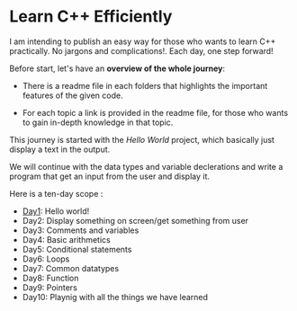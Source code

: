 # Learn C++ Efficiently
I am intending to publish an easy way for those who wants to learn C++ practically. No jargons and complications!. Each day, one step forward!


Before start, let's have an **overview of the whole journey**:


* There is a readme file in each folders that highlights the important features of the given code.


* For each topic a link is provided in the readme file, for those who wants to gain in-depth knowledge in that topic.


This journey is started with the _Hello World_ project, which basically just display a text in the output.


We will continue with the data types and variable declerations and write a program that get an input from the user and display it.


Here is a ten-day scope :

* [Day1](https://github.com/Mahdi-Javadi/Learn-cPlusPlus-efficiently/tree/master/Day1): Hello world!
* Day2: Display something on screen/get something from user
* Day3: Comments and variables
* Day4: Basic arithmetics
* Day5: Conditional statements
* Day6: Loops
* Day7: Common datatypes
* Day8: Function
* Day9: Pointers
* Day10: Playnig with all the things we have learned





